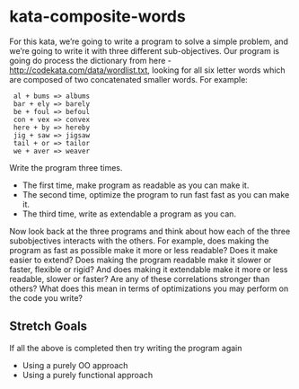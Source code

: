 # kata-composite-words

For this kata, we’re going to write a program to solve a simple problem, and we’re going to write it with three different sub-objectives. Our program is going do process the dictionary from here - http://codekata.com/data/wordlist.txt, looking for all six letter words which are composed of two concatenated smaller words. For example:

 ```
  al + bums => albums
  bar + ely => barely
  be + foul => befoul
  con + vex => convex
  here + by => hereby
  jig + saw => jigsaw
  tail + or => tailor
  we + aver => weaver
  ```
  
Write the program three times.
 - The first time, make program as readable as you can make it.
 - The second time, optimize the program to run fast fast as you can make it.
 - The third time, write as extendable a program as you can.
 
 

Now look back at the three programs and think about how each of the three subobjectives interacts with the others. For example, does making the program as fast as possible make it more or less readable? Does it make easier to extend? Does making the program readable make it slower or faster, flexible or rigid? And does making it extendable make it more or less readable, slower or faster? Are any of these correlations stronger than others? What does this mean in terms of optimizations you may perform on the code you write?


## Stretch Goals 
If all the above is completed then try writing the program again
 - Using a purely OO approach
 - Using a purely functional approach
